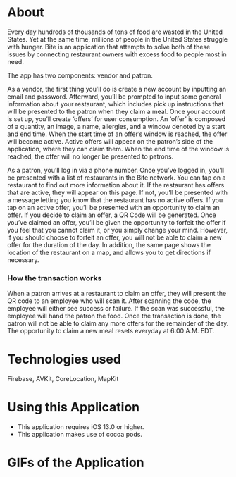 # About 

Every day hundreds of thousands of tons of food are wasted in the United States. Yet at the same time, millions of people in the United States struggle with hunger. Bite is an application that attempts to solve both of these issues by connecting restaurant owners with excess food to people most in need.

The app has two components: vendor and patron. 

As a vendor, the first thing you’ll do is create a new account by inputting an email and password. Afterward, you’ll be prompted to input some general information about your restaurant, which includes pick up instructions that will be presented to the patron when they claim a meal. Once your account is set up, you’ll create ‘offers’ for user consumption. An ‘offer’ is composed of a quantity, an image, a name, allergies, and a window denoted by a start and end time. When the start time of an offer’s window is reached, the offer will become active. Active offers will appear on the patron’s side of the application, where they can claim them. When the end time of the window is reached, the offer will no longer be presented to patrons. 

As a patron, you’ll log in via a phone number. Once you’ve logged in, you’ll be presented with a list of restaurants in the Bite network. You can tap on a restaurant to find out more information about it. If the restaurant has offers that are active, they will appear on this page. If not, you’ll be presented with a message letting you know that the restaurant has no active offers. If you tap on an active offer, you’ll be presented with an opportunity to claim an offer. If you decide to claim an offer, a QR Code will be generated. Once you’ve claimed an offer, you’ll be given the opportunity to forfeit the offer if you feel that you cannot claim it, or you simply change your mind. However, if you should choose to forfeit an offer, you will not be able to claim a new offer for the duration of the day. In addition, the same page shows the location of the restaurant on a map, and allows you to get directions if necessary. 

### How the transaction works

When a patron arrives at a restaurant to claim an offer, they will present the QR code to an employee who will scan it. After scanning the code, the employee will either see success or failure. If the scan was successful, the employee will hand the patron the food. Once the transaction is done, the patron will not be able to claim any more offers for the remainder of the day. The opportunity to claim a new meal resets everyday at 6:00 A.M. EDT. 

# Technologies used
Firebase, AVKit, CoreLocation, MapKit

# Using this Application
- This application requires iOS 13.0 or higher. 
- This application makes use of cocoa pods. 

# GIFs of the Application

